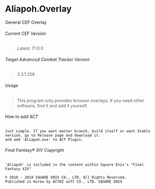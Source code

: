 # Aliapoh.Overlay
General CEF Overlay

###### Current CEF Version
> Latest: 71.0.0

###### Target Advanced Combat Tracker Version
> 3.3.1.258

###### Usage
> This program only provides browser overlays. If you need other software, find it and add it yourself.

###### How to add ACT
```
Just simple. If you want master branch, build itself or want Stable version, go to Release page and download it.
and add 'Aliapoh.exe' to ACT Plugin.
```

###### Final Fantasy® XIV Copyright
```
'Aliapoh' is included in the content within Square Enix's "Final Fantasy XIV"

© 2010 - 2019 SQUARE ENIX CO., LTD. All Rights Reserved.
Published in Korea by ACTOZ soft CO., LTD. SQUARE ENIX
```
